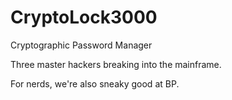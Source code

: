 # CryptoLock3000
Cryptographic Password Manager 

Three master hackers breaking into the mainframe.

For nerds, we're also sneaky good at BP.
